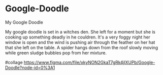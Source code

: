 # Google-Doodle

My Google Doodle

My google doodle is set in a witches den. She left for a moment but she is cooking up something deadly in he couldren. It's a very foggy night her window is open and the wind is pushing air through the feather on her hat that she left on the table. A spider hangs down from the roof slowly moving while green sludge bubbles pop from her mixture.

#collage
https://www.figma.com/file/xkyNON2GkaT7gRk4jIXUPb/Google-Doodle?node-id=0%3A1
